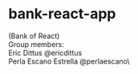 # bank-react-app
(Bank of React)\
Group members:\
Eric Dittus @ericdittus\
Perla Escano Estrella @perlaescano\


